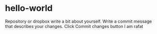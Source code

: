 # hello-world
Repository or dropbox 
write a bit about yourself.
Write a commit message that describes your changes.
Click Commit changes button
I am rafat
